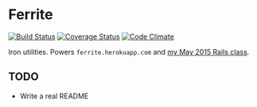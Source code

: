 # Ferrite

[![Build Status](https://travis-ci.org/jamesdabbs/ferrite.svg)](https://travis-ci.org/jamesdabbs/ferrite)
[![Coverage Status](https://coveralls.io/repos/jamesdabbs/ferrite/badge.svg)](https://coveralls.io/r/jamesdabbs/ferrite)
[![Code Climate](https://codeclimate.com/github/jamesdabbs/ferrite/badges/gpa.svg)](https://codeclimate.com/github/jamesdabbs/ferrite)

Iron utilities. Powers `ferrite.herokuapp.com` and [my May 2015 Rails class](https://github.com/TIY-DC-ROR-2015-May).

## TODO

* Write a real README
